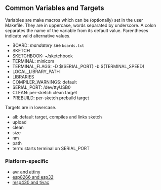 ## Common Variables and Targets

Variables are make macros which can be (optionally) set in the user Makefile. They are in uppercase, words separated by underscore. A colon separates the name of the variable from its default value. Parentheses indicate valid alternative values.

- BOARD: _mandatory_ see `boards.txt`
- SKETCH
- SKETCHBOOK: ~/sketchbook
- TERMINAL: minicom
- TERMINAL_FLAGS: -D $(SERIAL_PORT) -b $(TERMINAL_SPEED)
- LOCAL_LIBRARY_PATH
- LIBRARIES
- COMPILER_WARNINGS: default
- SERIAL_PORT: /dev/ttyUSB0
- CLEAN: per-sketch clean target
- PREBUILD: per-sketch prebuild target

Targets are in lowercase.

- all: default target, compiles and links sketch
- upload
- clean
- size
- nm
- path
- term: starts terminal on SERIAL_PORT

### Platform-specific
- [avr and attiny](avr.md)
- [esp8266 and esp32](esp.md)
- [msp430 and tivac](msp.md)

